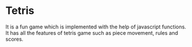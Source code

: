 # Tetris
It is a fun game which is implemented with the help of javascript functions. It has all the features of tetris game such as piece movement, rules and scores.

